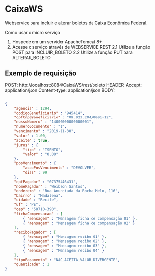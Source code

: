# CaixaWS
Webservice para incluir e alterar boletos da Caixa Econômica Federal.

Como usar o micro serviço

1. Hospede em um servidor ApacheTomcat 8+
2. Acesse o serviço através de WEBSERVICE REST
2.1 Utilize a função POST para INCLUIR_BOLETO
2.2 Utilize a função PUT para ALTERAR_BOLETO

Exemplo de requisição
-----------------------

POST: http://localhost:8084/CaixaWS/rest/boleto
HEADER:
 Accept: application/json
 Content-type: application/json
BODY:
```json

{
	"agencia" : 1294,
	"codigoBeneficiario" : "945414",
	"cpfCnpjBeneficiario" : "09.023.204/0001-12",
	"nossoNumero" : "14000000000000001",
	"numeroDocumento" : "1",
	"vencimento" : "2019-11-30",
	"valor" : 1.00,
	"aceite" : true,
	"juros" : {
		"tipo" : "ISENTO",
		"valor" : "0.00"
	},
	"posVencimento" : {
		"acaoPosVencimento" : "DEVOLVER",
		"dias" : 99
	},
	"cpfPagador" : "07375446431",
	"nomePagador" : "Weibson Santos",
	"endereco" : "Rua Anunciada da Rocha Melo, 116",
	"bairro" : "Madalena",
	"cidade" : "Recife",
	"uf" : "PE",
	"cep" : "50710-390",
	"fichaCompensacao" : [
		{ "mensagem" : "Mensagem ficha de compensação 01" },
		{ "mensagem" : "Mensagem ficha de compensação 02" }
	],
	"reciboPagador" : [
		{ "mensagem" : "Mensagem recibo 01" },
		{ "mensagem" : "Mensagem recibo 02" },
		{ "mensagem" : "Mensagem recibo 03" },
		{ "mensagem" : "Mensagem recibo 04" }
	],	
	"tipoPagamento" : "NAO_ACEITA_VALOR_DIVERGENTE",
	"quantidade" : 1
}

```
